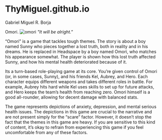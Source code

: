 # ThyMiguel.github.io
Gabriel Miguel R. Borja

Omori.
![omori](https://www.trueachievements.com/imgs/129567/omori-consoles-xbox-game-pass.jpg)
*"It will be alright."*

“Omori” is a game that tackles tough themes. The story is about a boy named Sunny who pieces together a lost truth, both in reality and in his dreams. He is replaced in Headspace by a boy named Omori, who matches his appearance somewhat. The player is shown how this lost truth affected Sunny, and how his mental health deteriorated because of it. 

Its a turn-based role-playing game at its core. You’re given control of Omori (or, in some cases, Sunny), and his friends Kel, Aubrey, and Hero. Each character equips different weapons and takes different roles in battle. For example, Aubrey hits hard while Kel uses skills to set up for future attacks, and Hero keeps the team’s health from reaching zero. Omori himself is a good all-rounder, allowing for decent damage with balanced stats.

The game represents depictions of anxiety, depression, and mental serious health issues. The depictions in this game are crucial to the narrative and are not present simply for the “scare” factor. However, it doesn’t stop the fact that the themes in this game are heavy. If you are sensitive to this kind of content, it’s okay to refrain from experiencing this game if you feel uncomfortable from any of these factors.

